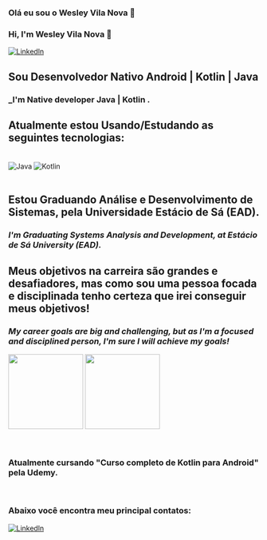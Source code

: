 ### Olá eu sou o Wesley Vila Nova 👋   
### Hi, I'm Wesley Vila Nova 👋   
[![Linkedln](https://img.shields.io/badge/LinkedIn-0077B5?style=for-the-badge&logo=linkedin&logoColor=white)](https://www.linkedin.com/in/wesley-v-n-d-l-torres-646998222/)


## Sou Desenvolvedor Nativo Android | Kotlin | Java 
### _I'm Native developer Java | Kotlin .

## Atualmente estou Usando/Estudando as seguintes tecnologias:
<div style="display: inline_block"><br/>
<img align="center" alt="Java" src="https://img.shields.io/badge/Java-ED8B00?style=for-the-badge&logo=java&logoColor=white" />
<img align="center" alt="Kotlin" src="https://img.shields.io/badge/Kotlin-0095D5?&style=for-the-badge&logo=kotlin&logoColor=white" />
</div><br/>

## Estou Graduando Análise e Desenvolvimento de Sistemas, pela Universidade Estácio de Sá (EAD).
### _I'm Graduating Systems Analysis and Development, at Estácio de Sá University (EAD)._
## Meus objetivos na carreira são grandes e desafiadores, mas como sou uma pessoa focada e disciplinada tenho certeza que irei conseguir meus objetivos!
### _My career goals are big and challenging, but as I'm a focused and disciplined person, I'm sure I will achieve my goals!_

<img height="150em" src="https://github-readme-stats.vercel.app/api?username=WesleyVilaNova&show_icons=true&theme=dracula&include_a_commits=true&count_private=true"/> <img height="150em" src="https://github-readme-stats.vercel.app/api/top-langs/?username=WesleyVilaNova&layout=compact&langs_count=7&theme=dracula">



</div><br/>
 
### Atualmente cursando "Curso completo de Kotlin para Android" pela Udemy. 
 
</div><br/>

### Abaixo você encontra meu principal contatos:

[![Linkedln](https://img.shields.io/badge/LinkedIn-0077B5?style=for-the-badge&logo=linkedin&logoColor=white)](https://www.linkedin.com/in/wesley-v-n-d-l-torres-646998222/)

</div> <br/>
